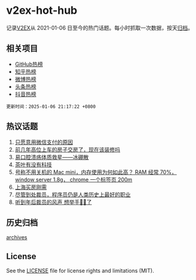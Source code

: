 # v2ex-hot-hub

 记录[V2EX](https://www.v2ex.com/)从 2021-01-06 日至今的热门话题。每小时抓取一次数据，按天[归档](archives)。
 
 ## 相关项目

- [GitHub热榜](https://github.com/lonnyzhang423/github-hot-hub)
- [知乎热榜](https://github.com/lonnyzhang423/zhihu-hot-hub)
- [微博热榜](https://github.com/lonnyzhang423/weibo-hot-hub)
- [头条热榜](https://github.com/lonnyzhang423/toutiao-hot-hub)
- [抖音热榜](https://github.com/lonnyzhang423/douyin-hot-hub)


 `更新时间：2025-01-06 21:17:22 +0800`

## 热议话题

1. [只愿意用微信支付的原因](https://www.v2ex.com/t/1102773)
1. [前几年高位上车的房子交房了，现在该装修吗](https://www.v2ex.com/t/1102824)
1. [易口腔溃疡体质救星——冰硼散](https://www.v2ex.com/t/1102775)
1. [茶叶有没有科技](https://www.v2ex.com/t/1102792)
1. [号称不用关机的 Mac mini，内存使用为何如此高？ RAM 经常 70%， window server 1.8g， chrome 一个标签页 200m](https://www.v2ex.com/t/1102823)
1. [上海买房刚需](https://www.v2ex.com/t/1102881)
1. [尽管到处裁员，程序员仍是人类历史上最好的职业](https://www.v2ex.com/t/1102766)
1. [听到年后裁员的风声 想举手🙋‍♂️了](https://www.v2ex.com/t/1102814)

## 历史归档

[archives](archives)

## License

See the [LICENSE](LICENSE) file for license rights and limitations (MIT).
